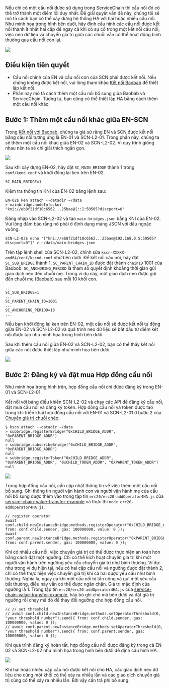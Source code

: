 Nếu chỉ có một cầu nối được sử dụng trong ServiceChain thì cầu nối đó có thể trở thành một điểm lỗi duy nhất. Để giải quyết vấn đề này, chúng tôi sẽ mô tả cách bạn có thể xây dựng hệ thống HA với hai hoặc nhiều cầu nối. Như minh họa trong hình bên dưới, hãy định cấu hình các cầu nối được kết nối thành ít nhất hai cặp để ngay cả khi có sự cố trong một kết nối cầu nối, việc neo dữ liệu và chuyển giá trị giữa các chuỗi vẫn có thể hoạt động bình thường qua cầu nối còn lại.

![](../images/sc-ha-arch.png)


## Điều kiện tiên quyết <a id="prerequisites"></a>
 - Cầu nối chính của EN và cầu nối con của SCN phải được kết nối. Nếu chúng không được kết nối, vui lòng tham khảo [Kết nối Baobab](en-scn-connection.md) để thiết lập kết nối.
 - Phần này mô tả cách thêm một cầu nối bổ sung giữa Baobab và ServiceChain. Tương tự, bạn cũng có thể thiết lập HA bằng cách thêm một cầu nối khác.

## Bước 1: Thêm một cầu nối khác giữa EN-SCN <a id="step-1-adding-another-bridge-between-en-scn"></a>

Trong [Kết nối với Baobab](en-scn-connection.md), chúng ta giả sử rằng EN và SCN được kết nối bằng cầu nối tương ứng là EN-01 và SCN-L2-01. Trong phần này, chúng ta sẽ thêm một cầu nối khác giữa EN-02 và SCN-L2-02. Vì quy trình giống nhau nên ta sẽ chỉ giải thích ngắn gọn.


![](../images/sc-ha-add-bridge.png)

Sau khi xây dựng EN-02, hãy đặt `SC_MAIN_BRIDGE` thành 1 trong `conf/kend.conf` và khởi động lại ken trên EN-02.

```console
SC_MAIN_BRIDGE=1
```

Kiểm tra thông tin KNI của EN-02 bằng lệnh sau:


```console
EN-02$ ken attach --datadir ~/data
> mainbridge.nodeInfo.kni
"kni://eb8f21df10c6562...25bae@[::]:50505?discport=0"
```

Đăng nhập vào SCN-L2-02 và tạo `main-bridges.json` bằng KNI của EN-02. Vui lòng đảm bảo rằng nó phải ở định dạng mảng JSON với dấu ngoặc vuông.


```console
SCN-L2-02$ echo '["kni://eb8f21df10c6562...25bae@192.168.0.5:50505?discport=0"]' > ~/data/main-bridges.json
```

Trên tập lệnh shell của SCN-L2-02, chỉnh sửa `kscn-XXXXX-amd64/conf/kscnd.conf` như bên dưới. Để kết nối cầu nối, hãy đặt `SC_SUB_BRIDGE` thành 1. `SC_PARENT_CHAIN_ID` được đặt thành `chainID` 1001 của Baobob. `SC_ANCHORING_PERIOD` là tham số quyết định khoảng thời gian gửi giao dịch neo đến chuỗi mẹ. Trong ví dụ này, một giao dịch neo được gửi đến chuỗi mẹ (Baobab) sau mỗi 10 khối con.
```
...
SC_SUB_BRIDGE=1
...
SC_PARENT_CHAIN_ID=1001
...
SC_ANCHORING_PERIOD=10
...
```


Nếu bạn khởi động lại ken trên EN-02, một cầu nối sẽ được kết nối tự động giữa EN-02 và SCN-L2-02 và quá trình neo dữ liệu sẽ bắt đầu từ điểm kết nối được tạo như minh họa trong hình bên dưới.

Sau khi thêm cầu nối giữa EN-02 và SCN-L2-02, bạn có thể thấy kết nối giữa các nút được thiết lập như minh họa bên dưới.

![](../images/sc-ha-before-register.png)

## Bước 2: Đăng ký và đặt mua Hợp đồng cầu nối <a id="step-2-registering-and-subscribing-the-bridge-contract"></a>

Như minh họa trong hình trên, hợp đồng cầu nối chỉ được đăng ký trong EN-01 và SCN-L2-01.

Kết nối với bảng điều khiển SCN-L2-02 và chạy các API để đăng ký cầu nối, đặt mua cầu nối và đăng ký token. Hợp đồng cầu nối và token được tạo trong khi triển khai hợp đồng cầu nối với EN-01 và SCN-L2-01 ở bước 2 của [Chuyển giá trị chuỗi chéo](value-transfer.md).

```
$ kscn attach --datadir ~/data
> subbridge.registerBridge("0xCHILD_BRIDGE_ADDR", "0xPARENT_BRIDGE_ADDR")
null
> subbridge.subscribeBridge("0xCHILD_BRIDGE_ADDR", "0xPARENT_BRIDGE_ADDR")
null
> subbridge.registerToken("0xCHILD_BRIDGE_ADDR", "0xPARENT_BRIDGE_ADDR", "0xCHILD_TOKEN_ADDR", "0XPARENT_TOKEN_ADDR")
null
```

![](../images/sc-ha-before-register2.png)

Trong hợp đồng cầu nối, cần cập nhật thông tin về việc thêm một cầu nối bổ sung. Ghi thông tin người vận hành con và người vận hành mẹ của cầu nối bổ sung được thêm vào trong tập tin `erc20/erc20-addOperator4HA.js` của [service-chain-value-transfer-example](https://github.com/klaytn/servicechain-value-transfer-examples) và thực thi `node erc20-addOperator4HA.js`.

```
// register operator
await conf.child.newInstanceBridge.methods.registerOperator("0xCHILD_BRIDGE_ADDR").send({ from: conf.child.sender, gas: 100000000, value: 0 });
await conf.parent.newInstanceBridge.methods.registerOperator("0xPARENT_BRIDGE_ADDR").send({ from: conf.parent.sender, gas: 100000000, value: 0 });
```

Khi có nhiều cầu nối, việc chuyển giá trị có thể được thực hiện an toàn hơn bằng cách đặt một ngưỡng. Chỉ có thể kích hoạt chuyển giá trị khi một người vận hành trên ngưỡng yêu cầu chuyển giá trị như bình thường. Ví dụ: như trong ví dụ hiện tại, nếu có hai cặp cầu nối và ngưỡng được đặt thành 2, chỉ có thể thực hiện việc chuyển giá trị khi cả hai được yêu cầu như bình thường. Nghĩa là, ngay cả khi một cầu nối bị tấn công và gửi một yêu cầu bất thường, điều này vẫn có thể được ngăn chặn. Giá trị mặc định của ngưỡng là 1. Trong tập tin `erc20/erc20-addOperator4HA.js` của [service-chain-value-transfer-example](https://github.com/klaytn/servicechain-value-transfer-examples), hãy bỏ ghi chú mã bên dưới và đặt giá trị ngưỡng rồi chạy mã đó để thay đổi ngưỡng cho hợp đồng cầu nối.

```
// // set threshold
// await conf.child.newInstanceBridge.methods.setOperatorThreshold(0, "your threshold number").send({ from: conf.child.sender, gas: 100000000, value: 0 });
// await conf.parent.newInstanceBridge.methods.setOperatorThreshold(0, "your threshold number").send({ from: conf.parent.sender, gas: 100000000, value: 0 });
```


Khi quá trình đăng ký hoàn tất, hợp đồng cầu nối được đăng ký trong cả EN-02 và SCN-L2-02 như minh họa trong hình bên dưới để định cấu hình HA.

![](../images/sc-ha-after-register.png)


Khi hai hoặc nhiều cặp cầu nối được kết nối cho HA, các giao dịch neo dữ liệu cho cùng một khối có thể xảy ra nhiều lần và các giao dịch chuyển giá trị cũng có thể xảy ra nhiều lần. Bởi vậy cần trả phí bổ sung.
